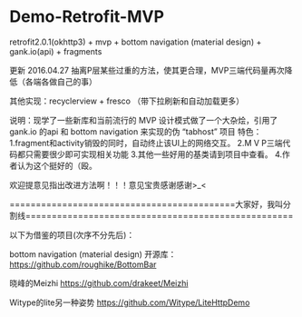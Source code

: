 # Demo-Retrofit-MVP
retrofit2.0.1(okhttp3) + mvp + bottom navigation (material design) + gank.io(api) + fragments

更新
2016.04.27
抽离P层某些过重的方法，使其更合理，MVP三端代码量再次降低（各端各做自己的事）

其他实现：recyclerview + fresco （带下拉刷新和自动加载更多）

说明：现学了一些新库和当前流行的 MVP 设计模式做了一个大杂烩，引用了 gank.io 的api 和 bottom navigation 来实现的伪 “tabhost” 项目
特色：
1.fragment和activity销毁的同时，自动终止该UI上的网络交互。
2.M V P三端代码都只需要很少即可实现相关功能
3.其他一些好用的基类请到项目中查看。
4.作者认为这个挺好的（殴。

欢迎提意见指出改进方法啊！！！意见宝贵感谢感谢>_<

===========================================大家好，我叫分割线===================================================

以下为借鉴的项目(次序不分先后)：

bottom navigation (material design) 
开源库：https://github.com/roughike/BottomBar

晓峰的Meizhi
https://github.com/drakeet/Meizhi

Witype的lite另一种姿势
https://github.com/Witype/LiteHttpDemo
